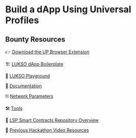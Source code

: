 # Build a dApp Using Universal Profiles

## Bounty Resources

👉 [Download the UP Browser Extension](https://chrome.google.com/webstore/detail/universal-profiles/abpickdkkbnbcoepogfhkhennhfhehfn)

🏗️ [LUKSO dApp Boilerplate](https://github.com/lukso-network/tools-dapp-boilerplate)

👾 [LUKSO Playground](https://github.com/lukso-network/lukso-playground)

📂 [Documentation](https://docs.lukso.tech/)

⛓️ [Network Parameters](https://docs.lukso.tech/networks/testnet/parameters)

🛠️ [Tools](https://docs.lukso.tech/tools/getting-started)

📝 [LSP Smart Contracts Repository Overview](https://www.youtube.com/watch?v=E8Ih5n7auKY&ab_channel=LUKSOBlockchain)

🎥 [Previous Hackathon Video Resources](https://www.youtube.com/playlist?list=PLNzyUdu4v7bkwBuDV0gSJrrniPsx5bxK_)
